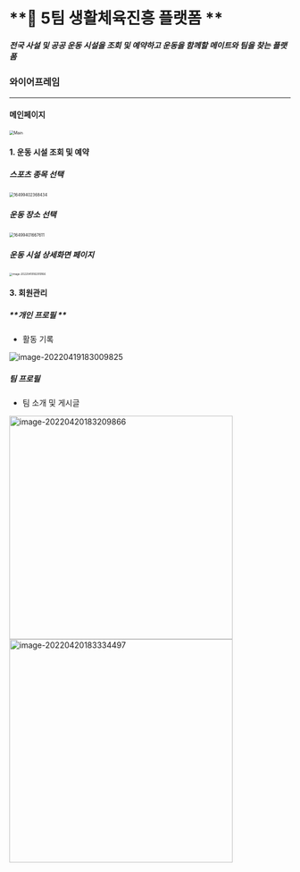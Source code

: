 # **💪 5팀 생활체육진흥 플랫폼   **

#####  **전국 사설 및 공공 운동 시설을 조회 및 예약하고 운동을 함께할 메이트와 팀을 찾는 플랫폼**



### 와이어프레임

---

#### 메인페이지

<img src="README.assets/Main.png" alt="Main" style="zoom:50%;" />

#### 1. 운동 시설 조회 및 예약

##### 스포츠 종목 선택									

<img src="README.assets/16499402368434.png" alt="16499402368434" style="zoom: 50%;" />

##### 운동 장소 선택

<img src="README.assets/16499401667611.png" alt="16499401667611" style="zoom:50%;" />

##### 운동 시설 상세화면 페이지

<img src="README.assets/image-20220419182919166.png" alt="image-20220419182919166" style="zoom: 33%;" />



#### **3. 회원관리** 

##### **개인 프로필 **

- 활동 기록

![image-20220419183009825](README.assets/image-20220419183009825.png)



##### 팀 프로필

- 팀 소개 및 게시글

<img src="README.assets/image-20220420183209866.png" alt="image-20220420183209866" style="width:400px" /> <img src="README.assets/image-20220420183334497.png" alt="image-20220420183334497" style="width:400px" />
